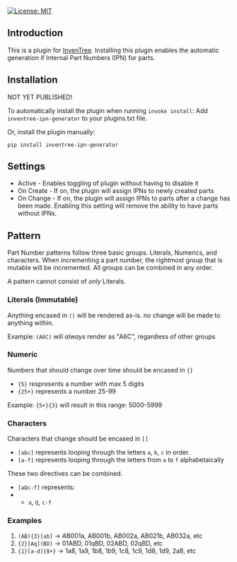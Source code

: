 [![License: MIT](https://img.shields.io/badge/License-MIT-yellow.svg)](https://opensource.org/licenses/MIT)

## Introduction
This is a plugin for [InvenTree](https://github.com/inventree/InvenTree/).
Installing this plugin enables the automatic generation if Internal Part Numbers (IPN) for parts.

## Installation
NOT YET PUBLISHED!

To automatically install the plugin when running `invoke install`:
Add `inventree-ipn-generator` to your plugins.txt file.

Or, install the plugin manually:

```
pip install inventree-ipn-generator
```

## Settings

- Active - Enables toggling of plugin without having to disable it
- On Create - If on, the plugin will assign IPNs to newly created parts
- On Change - If on, the plugin will assign IPNs to parts after a change has been made.
Enabling this setting will remove the ability to have parts without IPNs.

## Pattern
Part Number patterns follow three basic groups. Literals, Numerics, and characters.
When incrementing a part number, the rightmost group that is mutable will be incremented.
All groups can be combined in any order.

A pattern cannot consist of _only_ Literals.

### Literals (Immutable)
Anything encased in `()` will be rendered as-is. no change will be made to anything within.

Example: `(A6C)` will _always_ render as "A6C", regardless of other groups

### Numeric
Numbers that should change over time should be encased in `{}`
- `{5}` respresents a number with max 5 digits
- `{25+}` represents a number 25-99

Example: `{5+}{3}` will result in this range: 5000-5999

### Characters
Characters that change should be encased in `[]`
- `[abc]` represents looping through the letters `a`, `b`, `c` in order.
- `[a-f]` represents looping through the letters from `a` to `f` alphabetaically

These two directives can be combined.
- `[aQc-f]` represents:
- - `a`, `Q`, `c-f`

### Examples
1. `(AB){3}[ab]` -> AB001a, AB001b, AB002a, AB021b, AB032a, etc
2. `{2}[Aq](BD)` -> 01ABD, 01qBD, 02ABD, 02qBD, etc
3. `{1}[a-d]{8+}` -> 1a8, 1a9, 1b8, 1b9, 1c8, 1c9, 1d8, 1d9, 2a8, etc
